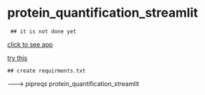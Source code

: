 # protein_quantification_streamlit

     ## it is not done yet 
<a href = "https://share.streamlit.io/dendar/protein_quantification_streamlit" > click to see app </a>

[try this](https://share.streamlit.io/dendar/protein_quantification_streamlit/pQ_app.py)


    ## create requirments.txt
---> pipreqs protein_quantification_streamlit